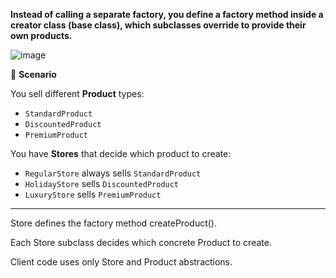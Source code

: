 **Instead of calling a separate factory, you define a factory method inside a creator class (base class), which subclasses override to provide their own products.**

![image](https://github.com/user-attachments/assets/b5bde8c4-2059-4dd7-902a-1648c055871a)


🎯 **Scenario**

You sell different **Product** types:

- `StandardProduct`
- `DiscountedProduct`
- `PremiumProduct`

You have **Stores** that decide which product to create:

- `RegularStore` always sells `StandardProduct`
- `HolidayStore` sells `DiscountedProduct`
- `LuxuryStore` sells `PremiumProduct`

---

Store defines the factory method createProduct().

Each Store subclass decides which concrete Product to create.

Client code uses only Store and Product abstractions.

